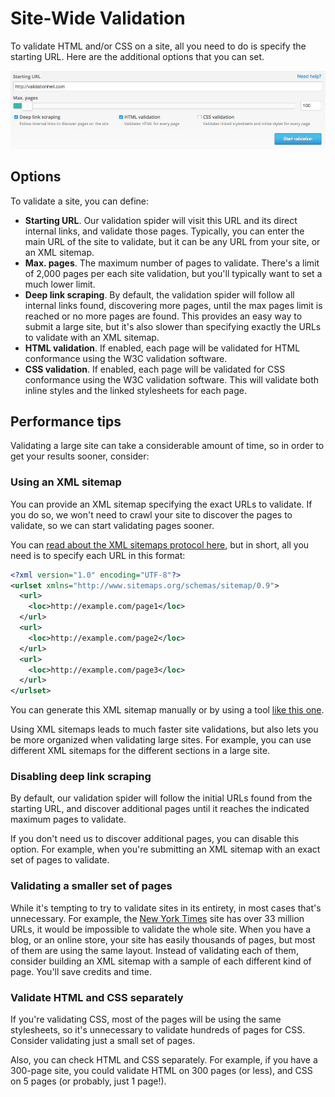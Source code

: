 # Site-Wide Validation

To validate HTML and/or CSS on a site, all you need to do is specify the starting URL. Here are the additional options that you can set.

![New site validation form](img/new-site-validation-form.png)

## Options

To validate a site, you can define:

* **Starting URL**. Our validation spider will visit this URL and its direct internal links, and validate those pages. Typically, you can enter the main URL of the site to validate, but it can be any URL from your site, or an XML sitemap.
* **Max. pages**. The maximum number of pages to validate. There's a limit of 2,000 pages per each site validation, but you'll typically want to set a much lower limit.
* **Deep link scraping**. By default, the validation spider will follow all internal links found, discovering more pages, until the max pages limit is reached or no more pages are found. This provides an easy way to submit a large site, but it's also slower than specifying exactly the URLs to validate with an XML sitemap.
* **HTML validation**. If enabled, each page will be validated for HTML conformance using the W3C validation software.
* **CSS validation**. If enabled, each page will be validated for CSS conformance using the W3C validation software. This will validate both inline styles and the linked stylesheets for each page.

## Performance tips

Validating a large site can take a considerable amount of time, so in order to get your results sooner, consider:

### Using an XML sitemap

You can provide an XML sitemap specifying the exact URLs to validate. If you do so, we won't need to crawl your site to discover the pages to validate, so we can start validating pages sooner.

You can [read about the XML sitemaps protocol here](http://www.sitemaps.org/protocol.html), but in short, all you need is to specify each URL in this format:

```xml
<?xml version="1.0" encoding="UTF-8"?>
<urlset xmlns="http://www.sitemaps.org/schemas/sitemap/0.9">
  <url>
    <loc>http://example.com/page1</loc>
  </url>
  <url>
    <loc>http://example.com/page2</loc>
  </url>
  <url>
    <loc>http://example.com/page3</loc>
  </url>
</urlset>
```

You can generate this XML sitemap manually or by using a tool [like this one](https://www.xml-sitemaps.com/).

Using XML sitemaps leads to much faster site validations, but also lets you be more organized when validating large sites. For example, you can use different XML sitemaps for the different sections in a large site.

### Disabling deep link scraping

By default, our validation spider will follow the initial URLs found from the starting URL, and discover additional pages until it reaches the indicated maximum pages to validate.

If you don't need us to discover additional pages, you can disable this option. For example, when you're submitting an XML sitemap with an exact set of pages to validate.

### Validating a smaller set of pages

While it's tempting to try to validate sites in its entirety, in most cases that's unnecessary. For example, the [New York Times](https://www.google.com/?q=site:nytimes.com) site has over 33 million URLs, it would be impossible to validate the whole site. When you have a blog, or an online store, your site has easily thousands of pages, but most of them are using the same layout. Instead of validating each of them, consider building an XML sitemap with a sample of each different kind of page. You'll save credits and time.

### Validate HTML and CSS separately

If you're validating CSS, most of the pages will be using the same stylesheets, so it's unnecessary to validate hundreds of pages for CSS. Consider validating just a small set of pages.

Also, you can check HTML and CSS separately. For example, if you have a 300-page site, you could validate HTML on 300 pages (or less), and CSS on 5 pages (or probably, just 1 page!).
